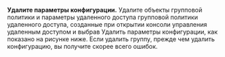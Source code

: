**Удалите параметры конфигурации.** Удалите объекты групповой политики и параметры удаленного доступа групповой политики удаленного доступа, созданные при открытии консоли управления удаленным доступом и выбрав Удалить параметры конфигурации, как показано на рисунке ниже. Если удалить группу, прежде чем удалить конфигурацию, вы получите скорее всего ошибок.
